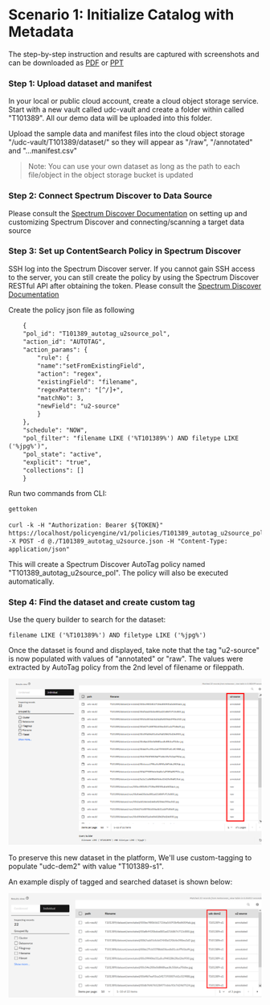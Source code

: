# Scenario 1: Initialize Catalog with Metadata




The step-by-step instruction and results are captured with screenshots and can be downloaded as [PDF](recording/T101389-Scenario1-v20210921.pdf) or [PPT](recording/T101389-Scenario1-v20210921.pptx)



### Step 1: Upload dataset and manifest

In your local or public cloud account, create a cloud object storage service. Start with a new vault called udc-vault and create a folder within called "T101389". All our demo data will be uploaded into this folder. 

Upload the sample data and manifest files into the cloud object storage "/udc-vault/T101389/dataset/" so they will appear as "/raw", "/annotated" and "...manifest.csv"

> Note: You can use your own dataset as long as the path to each file/object in the object storage bucket is updated


### Step 2: Connect Spectrum Discover to Data Source
Please consult the [Spectrum Discover Documentation](https://www.ibm.com/docs/en/spectrum-discover) on setting up and customizing Spectrum Discover and connecting/scanning a target data source



### Step 3: Set up ContentSearch Policy in Spectrum Discover

SSH log into the Spectrum Discover server. If you cannot gain SSH access to the server, you can still create the policy by using the Spectrum Discover RESTful API after obtaining the token. Please consult the [Spectrum Discover Documentation](https://www.ibm.com/docs/en/spectrum-discover)


Create the policy json file as following

        {
        "pol_id": "T101389_autotag_u2source_pol",
        "action_id": "AUTOTAG",
        "action_params": {
            "rule": {
            "name":"setFromExistingField",
            "action": "regex",
            "existingField": "filename",
            "regexPattern": "[^/]+",
            "matchNo": 3,
            "newField": "u2-source"
            }
        },
        "schedule": "NOW",
        "pol_filter": "filename LIKE ('%T101389%') AND filetype LIKE ('%jpg%')",
        "pol_state": "active",
        "explicit": "true",
        "collections": []
        }



Run two commands from CLI:

    gettoken

    curl -k -H "Authorization: Bearer ${TOKEN}" https://localhost/policyengine/v1/policies/T101389_autotag_u2source_pol -X POST -d @./T101389_autotag_u2source.json -H "Content-Type: application/json"


This will create a Spectrum Discover AutoTag policy named "T101389_autotag_u2source_pol". The policy will also be executed automatically. 


### Step 4: Find the dataset and create custom tag

Use the query builder to search for the dataset: 

    filename LIKE ('%T101389%') AND filetype LIKE ('%jpg%') 


Once the dataset is found and displayed, take note that the tag "u2-source" is now populated with values of "annotated" or "raw". The values were extracted by AutoTag policy from the 2nd level of filename or fileppath. 

<img src=recording/T101389-Scenario1-autotagdataset.png>


To preserve this new dataset in the platform, We'll use custom-tagging to populate "udc-dem2" with value "T101389-s1".

An example disply of tagged and searched dataset is shown below: 

<img src=recording/T101389-Scenario1-customtagnewdataset.png>

